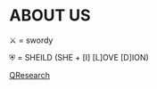   # ABOUT US
  
  ⚔ = swordy
  
  ⛨ = SHEILD (SHE + [I] [L]OVE [D]ION)
  
  <a href="https://8kun.top/qresearch/welcome.html" target="_blank">QResearch</a>